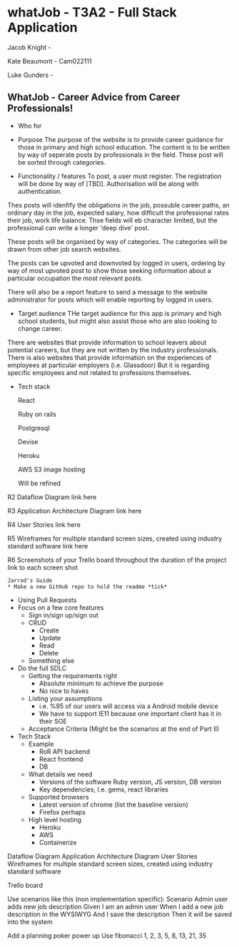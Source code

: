 # whatJob - T3A2 - Full Stack Application

Jacob Knight -

Kate Beaumont - Cam022111 

Luke Gunders - 

## WhatJob - Career Advice from Career Professionals!
- Who for

- Purpose
The purpose of the website is to provide career guidance for those in primary and high school education. The content is to be written by way of seperate posts by professionals in the field. These post will be sorted through categories. 


- Functionality / features
To post, a user must register. The registration will be done by way of [TBD]. Authorisation will be along with authentication.

Thes posts will idenfify the obligations in the job, possuble career paths, an ordinary day in the job, expected salary, how difficult the professional rates their job, work life balance. Thse fields will eb character limited, but the professional can write a longer 'deep dive' post.



These posts will be organised by way of categories. The categories will be drawn from other job search websites.

The posts can be upvoted and downvoted by logged in users, ordering by way of most upvoted post to show those seeking information about a particular occupation the most relevant posts.

There will also be a report feature to send a message to the website administrator for posts which will enable reporting by logged in users.


- Target audience
THe target audience for this app is primary and high school students, but might also assist those who are also looking to change career.

There are websites that provide information to school leavers about potential careers, but they are not written by the industry professionals. There is also websites that provide information on the experiences of employees at particular employers (i.e. Glassdoor) But it is regarding specific employees and not related to professions themselves.


- Tech stack
    
    React
    
    Ruby on rails
    
    Postgresql
    
    Devise
    
    Heroku
    
    AWS S3 image hosting

    Will be refined

R2	Dataflow Diagram
    link here

R3	Application Architecture Diagram
    link here

R4	User Stories
    link here

R5	Wireframes for multiple standard screen sizes, created using industry standard software
    link here

R6	Screenshots of your Trello board throughout the duration of the project
    link to each screen shot




    Jarrod's Guide
    * Make a new GitHub repo to hold the readme *tick*
* Using Pull Requests
* Focus on a few core features
    * Sign in/sign up/sign out
    * CRUD
        * Create
        * Update
        * Read
        * Delete
    * Something else
* Do the full SDLC
    * Getting the requirements right
        * Absolute minimum to achieve the purpose
        * No nice to haves
    * Listing your assumptions
        * i.e. %95 of our users will access via a Android mobile device
        * We have to support IE11 because one important client has it in their SOE
    * Acceptance Criteria (Might be the scenarios at the end of Part II)
* Tech Stack
    * Example
        * RoR API backend
        * React frontend
        * DB
    * What details we need
        * Versions of the software Ruby version, JS version, DB version
        * Key dependencies, I.e. gems, react libraries
    * Supported browsers
        * Latest version of chrome (list the baseline version)
        * Firefox perhaps
    * High level hosting
        * Heroku
        * AWS
        * Containerize

Dataflow Diagram
Application Architecture Diagram
User Stories
Wireframes for multiple standard screen sizes, created using industry standard software

Trello board

Use scenarios like this (non implementation specific):
Scenario Admin user adds new job description 
Given I am an admin user
When I add a new job description in the WYSIWYG
And I save the description
Then it will be saved into the system


Add a planning poker power up
Use fibonacci 1, 2, 3, 5, 8, 13, 21, 35
